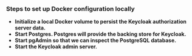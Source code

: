 ### Steps to set up Docker configuration locally

- **Initialize a local Docker volume to persist the Keycloak authorization server data.**
- **Start Postgres. Postgres will provide the backing store for Keycloak.**
- **Start pgAdmin so that we can inspect the PostgreSQL database.**
- **Start the Keycloak admin server.**